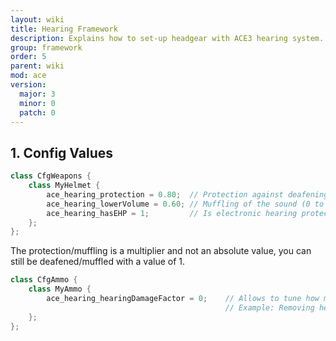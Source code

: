 ```yaml
---
layout: wiki
title: Hearing Framework
description: Explains how to set-up headgear with ACE3 hearing system.
group: framework
order: 5
parent: wiki
mod: ace
version:
  major: 3
  minor: 0
  patch: 0
---
```


## 1. Config Values

```cpp
class CfgWeapons {
    class MyHelmet {
        ace_hearing_protection = 0.80;  // Protection against deafening (0 to 1, higher means more protection)
        ace_hearing_lowerVolume = 0.60; // Muffling of the sound (0 to 1, higher means more muffling)
        ace_hearing_hasEHP = 1;         // Is electronic hearing protection (0 to disable, 1 to enable)
    };
};
```

The protection/muffling is a multiplier and not an absolute value, you can still be deafened/muffled with a value of 1.

```cpp
class CfgAmmo {
    class MyAmmo {
        ace_hearing_hearingDamageFactor = 0;    // Allows to tune how much hearing damage the ammo causes when being fired/exploding (default: 1)
                                                // Example: Removing hearing damage from throwables such as Molotovs
    };
};
```
